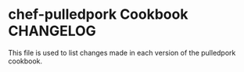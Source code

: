 chef-pulledpork Cookbook CHANGELOG
===================================
This file is used to list changes made in each version of the pulledpork cookbook.

